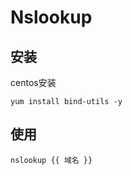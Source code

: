 # Nslookup

## 安装

centos安装

```text
yum install bind-utils -y
```

## 使用

```text
nslookup {{ 域名 }}
```



